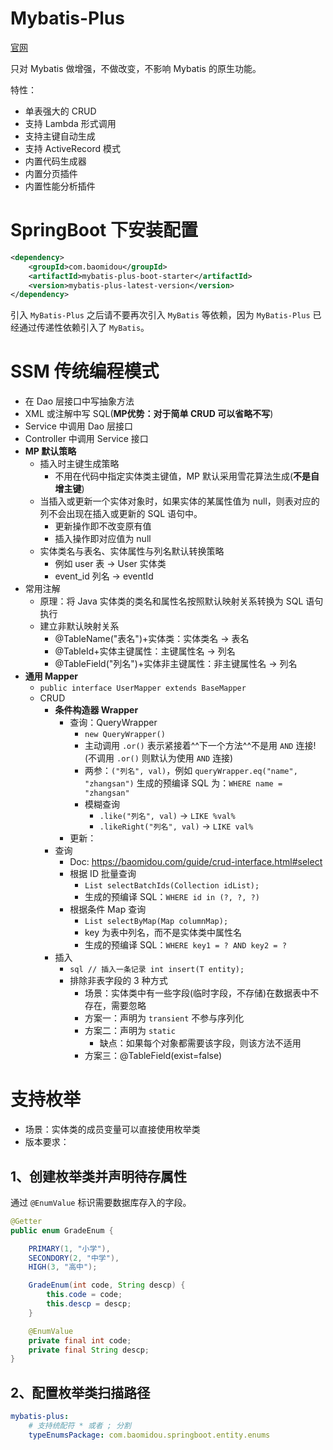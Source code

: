 # Mybatis-Plus

  [官网](https://baomidou.com/)

  只对 Mybatis 做增强，不做改变，不影响 Mybatis 的原生功能。

  特性：

  - 单表强大的 CRUD
  - 支持 Lambda 形式调用
  - 支持主键自动生成
  - 支持 ActiveRecord 模式
  - 内置代码生成器
  - 内置分页插件
  - 内置性能分析插件

# SpringBoot 下安装配置

```xml
<dependency>
    <groupId>com.baomidou</groupId>
    <artifactId>mybatis-plus-boot-starter</artifactId>
    <version>mybatis-plus-latest-version</version>
</dependency>
```

引入 `MyBatis-Plus` 之后请不要再次引入 `MyBatis` 等依赖，因为 `MyBatis-Plus` 已经通过传递性依赖引入了 `MyBatis`。

# SSM 传统编程模式

- 在 Dao 层接口中写抽象方法
- XML 或注解中写 SQL(**MP优势：对于简单 CRUD 可以省略不写**)
- Service 中调用 Dao 层接口
- Controller 中调用 Service 接口
- **MP 默认策略**
  - 插入时主键生成策略
    - 不用在代码中指定实体类主键值，MP 默认采用雪花算法生成(**不是自增主键**)
  - 当插入或更新一个实体对象时，如果实体的某属性值为 null，则表对应的列不会出现在插入或更新的 SQL 语句中。
    - 更新操作即不改变原有值
    - 插入操作即对应值为 null
  - 实体类名与表名、实体属性与列名默认转换策略
    - 例如 user 表 → User 实体类
    - event_id 列名 → eventId
- 常用注解
  - 原理：将 Java 实体类的类名和属性名按照默认映射关系转换为 SQL 语句执行
  - 建立非默认映射关系
    - @TableName("表名")+实体类：实体类名 → 表名
    - @TableId+实体主键属性：主键属性名 → 列名
    - @TableField("列名")+实体非主键属性：非主键属性名 → 列名
- **通用 Mapper**
  - `public interface UserMapper extends BaseMapper`
  - CRUD
    - **条件构造器 Wrapper**
      - 查询：QueryWrapper
        - `new QueryWrapper()`
        - 主动调用 `.or()` 表示紧接着^^下一个方法^^不是用 `AND` 连接!(不调用 `.or()` 则默认为使用 `AND` 连接)
        - 两参：`("列名", val)`，例如 `queryWrapper.eq("name", "zhangsan")` 生成的预编译 SQL 为：`WHERE name = "zhangsan"`
        - 模糊查询
          - `.like("列名", val)` → `LIKE %val%`
          - `.likeRight("列名", val)` → `LIKE val%`
      - 更新：
    - 查询
      - Doc: https://baomidou.com/guide/crud-interface.html#select
      - 根据 ID 批量查询
        - `List selectBatchIds(Collection idList);`
        - 生成的预编译 SQL：`WHERE id in (?, ?, ?)`
      - 根据条件 Map 查询
        - `List selectByMap(Map columnMap);`
        - key 为表中列名，而不是实体类中属性名
        - 生成的预编译 SQL：`WHERE key1 = ? AND key2 = ?`
    - 插入
      - `sql // 插入一条记录 int insert(T entity);`
      - 排除非表字段的 3 种方式
        - 场景：实体类中有一些字段(临时字段，不存储)在数据表中不存在，需要忽略
        - 方案一：声明为 `transient` 不参与序列化
        - 方案二：声明为 `static`
          - 缺点：如果每个对象都需要该字段，则该方法不适用
        - 方案三：@TableField(exist=false)

# 支持枚举

- 场景：实体类的成员变量可以直接使用枚举类
- 版本要求：

## 1、创建枚举类并声明待存属性

通过 `@EnumValue` 标识需要数据库存入的字段。

```java
@Getter
public enum GradeEnum {

    PRIMARY(1, "小学"),
    SECONDORY(2, "中学"),
    HIGH(3, "高中");

    GradeEnum(int code, String descp) {
        this.code = code;
        this.descp = descp;
    }

    @EnumValue
    private final int code;
    private final String descp;
}
```

## 2、配置枚举类扫描路径

```yaml
mybatis-plus:
    # 支持统配符 * 或者 ; 分割
    typeEnumsPackage: com.baomidou.springboot.entity.enums
```
